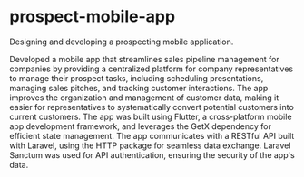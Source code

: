 # prospect-mobile-app
Designing and developing a prospecting mobile application.

Developed a mobile app that streamlines sales pipeline management for companies
by providing a centralized platform for company representatives to manage their
prospect tasks, including scheduling presentations, managing sales pitches, and
tracking customer interactions. The app improves the organization and management
of customer data, making it easier for representatives to systematically convert
potential customers into current customers.
The app was built using Flutter, a cross-platform mobile app development
framework, and leverages the GetX dependency for efficient state management. The
app communicates with a RESTful API built with Laravel, using the HTTP package for
seamless data exchange. Laravel Sanctum was used for API authentication, ensuring
the security of the app's data.
